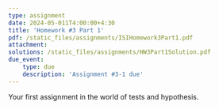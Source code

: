 ```yaml
---
type: assignment
date: 2024-05-011T4:00:00+4:30
title: 'Homework #3 Part 1'
pdf: /static_files/assignments/ISIHomework3Part1.pdf
attachment: 
solutions: /static_files/assignments/HW3Part1Solution.pdf
due_event: 
    type: due
    description: 'Assignment #3-1 due'
---
```


Your first assignment in the world of tests and hypothesis.
